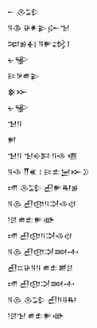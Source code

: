 <div class='block'>
<div class='line'>𒀸 𒊮𒁉</div>
<div class='line'>𒀀𒆠 𒄩𒀭𒉌𒅎𒈠</div>
<div class='line'>𒉈𒂊𒈬 𒀀𒊓𒃶𒋙</div>
<div class='line'>𒉡𒊌</div>
<div class='line'>𒄿𒃻𒌑𒉌</div>
<div class='line'>𒆜𒁍</div>
<div class='line'>𒉡𒊌</div>
<div class='line'>𒈠𒀀</div>
<div class='line'>𒂍</div>
<div class='line'>𒈠𒀀 𒈠𒀪𒁕 𒀀𒈾 𒍠</div>
<div class='line'>𒀀𒈾 𒐖𒌍 𒑱 𒄿𒉺𒅁𒁍𒊒</div>
<div class='line'>𒋬 𒊮𒁉 𒌷𒊓𒊑𒂊</div>
<div class='line'>𒀀𒁲 𒌷𒂦𒀀𒋫𒈾𒋼</div>
<div class='line'>𒁹𒆪 𒌑𒉺𒊓𒀝</div>
<div class='line'>𒋬 𒌷𒂦𒀀𒋫𒈾𒋼</div>
<div class='line'>𒀀𒁲 𒌷𒂦𒋫𒇷𒋾</div>
<div class='line'>𒌷𒇹𒄩𒀀𒀀 𒌑𒉺𒋢𒆪</div>
<div class='line'>𒋬 𒌷𒂦𒋫𒇷𒋾</div>
<div class='line'>𒀀𒁲 𒊮𒁉 𒌷𒀀𒍝𒊑</div>
<div class='line'>𒁹𒆪𒈠 𒌑𒉺𒊓𒀝</div>
</div>